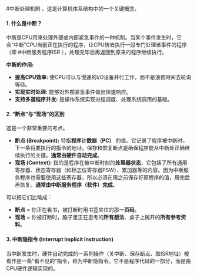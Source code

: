 #中断处理机制 ，这是计算机体系结构中的一个关键概念。

#### **1. 什么是中断？**
中断是CPU用来处理外部或内部紧急事件的一种机制。当某个事件发生时，它会“中断”CPU当前正在执行的程序，让CPU转去执行一段专门处理该事件的程序（即 #中断服务程序ISR ），处理完毕后再返回到原来的程序继续执行。

**中断的作用:**
*   **提高CPU效率:** 使CPU可以与慢速的I/O设备并行工作，而不是浪费时间去轮询等待。
*   **实现实时处理:** 能够对外部紧急事件做出快速响应。
*   **支持多道程序并发:** 是操作系统实现进程调度、处理系统调用的基础。

#### **2. “断点”与“现场”的区别**
这是一个非常重要的考点。
*   **断点 (Breakpoint):** 特指**程序计数器（PC）** 的值。它记录了程序被中断时，下一条将要执行的指令的地址。保存和恢复断点是确保程序能从中断处正确继续执行的关键。**通常由硬件自动完成**。
*   **现场 (Context):** 指的是程序在被中断时刻的**处理器状态**，它包括了所有通用寄存器、状态寄存器（如标志位寄存器PSW）、累加器等的内容。因为中断服务程序也需要使用这些寄存器，所以必须在用之前保存好原程序的值，用完后再恢复。**通常由中断服务程序（软件）完成**。

可以把它们比喻成：
*   **断点** = 你正在看书，被打断时用书签夹住的那一**页码**。
*   **现场** = 你被打断时，脑子里正在思考的**所有想法**、桌子上摊开的**所有参考资料**。

#### **3. 中断隐指令 (Interrupt Implicit Instruction)**
当中断发生时，硬件自动完成的一系列操作（关中断、保存断点、取ISR地址）被看作是一条“看不见的”指令，称为中断隐指令。它不是程序代码的一部分，而是由CPU硬件逻辑实现的。
